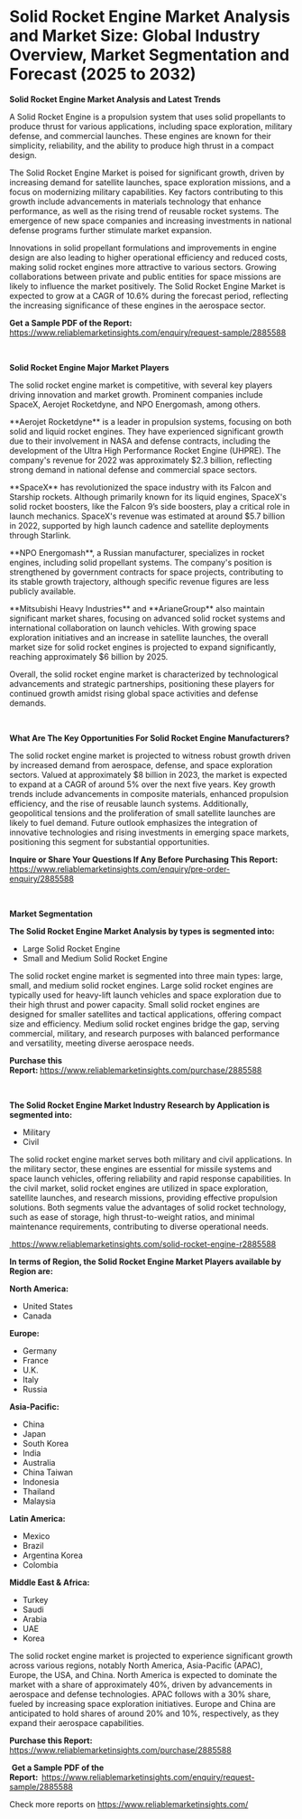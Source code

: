 <p><h1>Solid Rocket Engine Market Analysis and Market Size: Global Industry Overview, Market Segmentation and Forecast (2025 to 2032)</h1></p><p><strong>Solid Rocket Engine Market Analysis and Latest Trends</strong></p>
<p><p>A Solid Rocket Engine is a propulsion system that uses solid propellants to produce thrust for various applications, including space exploration, military defense, and commercial launches. These engines are known for their simplicity, reliability, and the ability to produce high thrust in a compact design.</p><p>The Solid Rocket Engine Market is poised for significant growth, driven by increasing demand for satellite launches, space exploration missions, and a focus on modernizing military capabilities. Key factors contributing to this growth include advancements in materials technology that enhance performance, as well as the rising trend of reusable rocket systems. The emergence of new space companies and increasing investments in national defense programs further stimulate market expansion.</p><p>Innovations in solid propellant formulations and improvements in engine design are also leading to higher operational efficiency and reduced costs, making solid rocket engines more attractive to various sectors. Growing collaborations between private and public entities for space missions are likely to influence the market positively. The Solid Rocket Engine Market is expected to grow at a CAGR of 10.6% during the forecast period, reflecting the increasing significance of these engines in the aerospace sector.</p></p>
<p><strong>Get a Sample PDF of the Report:&nbsp;</strong> <a href="https://www.reliablemarketinsights.com/enquiry/request-sample/2885588?utm_campaign=3258&utm_medium=2&utm_source=Github&utm_content=ia&utm_term=13032025&utm_id=solid-rocket-engine">https://www.reliablemarketinsights.com/enquiry/request-sample/2885588</a></p>
<p>&nbsp;</p>
<p><strong>Solid Rocket Engine Major Market Players</strong></p>
<p><p>The solid rocket engine market is competitive, with several key players driving innovation and market growth. Prominent companies include SpaceX, Aerojet Rocketdyne, and NPO Energomash, among others.</p><p>**Aerojet Rocketdyne** is a leader in propulsion systems, focusing on both solid and liquid rocket engines. They have experienced significant growth due to their involvement in NASA and defense contracts, including the development of the Ultra High Performance Rocket Engine (UHPRE). The company's revenue for 2022 was approximately $2.3 billion, reflecting strong demand in national defense and commercial space sectors.</p><p>**SpaceX** has revolutionized the space industry with its Falcon and Starship rockets. Although primarily known for its liquid engines, SpaceX's solid rocket boosters, like the Falcon 9’s side boosters, play a critical role in launch mechanics. SpaceX's revenue was estimated at around $5.7 billion in 2022, supported by high launch cadence and satellite deployments through Starlink.</p><p>**NPO Energomash**, a Russian manufacturer, specializes in rocket engines, including solid propellant systems. The company's position is strengthened by government contracts for space projects, contributing to its stable growth trajectory, although specific revenue figures are less publicly available.</p><p>**Mitsubishi Heavy Industries** and **ArianeGroup** also maintain significant market shares, focusing on advanced solid rocket systems and international collaboration on launch vehicles. With growing space exploration initiatives and an increase in satellite launches, the overall market size for solid rocket engines is projected to expand significantly, reaching approximately $6 billion by 2025.</p><p>Overall, the solid rocket engine market is characterized by technological advancements and strategic partnerships, positioning these players for continued growth amidst rising global space activities and defense demands.</p></p>
<p>&nbsp;</p>
<p><strong>What Are The Key Opportunities For Solid Rocket Engine Manufacturers?</strong></p>
<p><p>The solid rocket engine market is projected to witness robust growth driven by increased demand from aerospace, defense, and space exploration sectors. Valued at approximately $8 billion in 2023, the market is expected to expand at a CAGR of around 5% over the next five years. Key growth trends include advancements in composite materials, enhanced propulsion efficiency, and the rise of reusable launch systems. Additionally, geopolitical tensions and the proliferation of small satellite launches are likely to fuel demand. Future outlook emphasizes the integration of innovative technologies and rising investments in emerging space markets, positioning this segment for substantial opportunities.</p></p>
<p><strong>Inquire or Share Your Questions If Any Before Purchasing This Report:</strong> <a href="https://www.reliablemarketinsights.com/enquiry/pre-order-enquiry/2885588?utm_campaign=3258&utm_medium=2&utm_source=Github&utm_content=ia&utm_term=13032025&utm_id=solid-rocket-engine">https://www.reliablemarketinsights.com/enquiry/pre-order-enquiry/2885588</a></p>
<p>&nbsp;</p>
<p><strong>Market Segmentation</strong></p>
<p><strong>The Solid Rocket Engine Market Analysis by types is segmented into:</strong></p>
<p><ul><li>Large Solid Rocket Engine</li><li>Small and Medium Solid Rocket Engine</li></ul></p>
<p><p>The solid rocket engine market is segmented into three main types: large, small, and medium solid rocket engines. Large solid rocket engines are typically used for heavy-lift launch vehicles and space exploration due to their high thrust and power capacity. Small solid rocket engines are designed for smaller satellites and tactical applications, offering compact size and efficiency. Medium solid rocket engines bridge the gap, serving commercial, military, and research purposes with balanced performance and versatility, meeting diverse aerospace needs.</p></p>
<p><strong>Purchase this Report:&nbsp;</strong><a href="https://www.reliablemarketinsights.com/purchase/2885588?utm_campaign=3258&utm_medium=2&utm_source=Github&utm_content=ia&utm_term=13032025&utm_id=solid-rocket-engine">https://www.reliablemarketinsights.com/purchase/2885588</a></p>
<p>&nbsp;</p>
<p><strong>The Solid Rocket Engine Market Industry Research by Application is segmented into:</strong></p>
<p><ul><li>Military</li><li>Civil</li></ul></p>
<p><p>The solid rocket engine market serves both military and civil applications. In the military sector, these engines are essential for missile systems and space launch vehicles, offering reliability and rapid response capabilities. In the civil market, solid rocket engines are utilized in space exploration, satellite launches, and research missions, providing effective propulsion solutions. Both segments value the advantages of solid rocket technology, such as ease of storage, high thrust-to-weight ratios, and minimal maintenance requirements, contributing to diverse operational needs.</p></p>
<p><a href="https://www.reliablemarketinsights.com/solid-rocket-engine-r2885588?utm_campaign=3258&utm_medium=2&utm_source=Github&utm_content=ia&utm_term=13032025&utm_id=solid-rocket-engine">&nbsp;https://www.reliablemarketinsights.com/solid-rocket-engine-r2885588</a></p>
<p><strong>In terms of Region, the Solid Rocket Engine Market Players available by Region are:</strong></p>
<p>
    <p> <strong> North America: </strong>
        <ul>
            <li>United States</li>
            <li>Canada</li>
        </ul>
        </p> 
    <p> <strong> Europe: </strong>
        <ul>
            <li>Germany</li>
            <li>France</li>
            <li>U.K.</li>
            <li>Italy</li>
            <li>Russia</li>
        </ul>
        </p> 
    <p> <strong> Asia-Pacific: </strong>
        <ul>
            <li>China</li>
            <li>Japan</li>
            <li>South Korea</li>
            <li>India</li>
            <li>Australia</li>
            <li>China Taiwan</li>
            <li>Indonesia</li>
            <li>Thailand</li>
            <li>Malaysia</li>
        </ul>
        </p> 
    <p> <strong> Latin America: </strong>
        <ul>
            <li>Mexico</li>
            <li>Brazil</li>
            <li>Argentina Korea</li>
            <li>Colombia</li>
        </ul>
        </p> 
    <p> <strong> Middle East & Africa: </strong>
        <ul>
            <li>Turkey</li>
            <li>Saudi</li>
            <li>Arabia</li>
            <li>UAE</li>
            <li>Korea</li>
        </ul>
    </p>
    </p>
<p><p>The solid rocket engine market is projected to experience significant growth across various regions, notably North America, Asia-Pacific (APAC), Europe, the USA, and China. North America is expected to dominate the market with a share of approximately 40%, driven by advancements in aerospace and defense technologies. APAC follows with a 30% share, fueled by increasing space exploration initiatives. Europe and China are anticipated to hold shares of around 20% and 10%, respectively, as they expand their aerospace capabilities.</p></p>
<p><strong>Purchase this Report: </strong><a href="https://www.reliablemarketinsights.com/purchase/2885588?utm_campaign=3258&utm_medium=2&utm_source=Github&utm_content=ia&utm_term=13032025&utm_id=solid-rocket-engine">https://www.reliablemarketinsights.com/purchase/2885588</a></p>
<p>&nbsp;<strong>Get a Sample PDF of the Report:&nbsp;&nbsp;</strong><a href="https://www.reliablemarketinsights.com/enquiry/request-sample/2885588?utm_campaign=3258&utm_medium=2&utm_source=Github&utm_content=ia&utm_term=13032025&utm_id=solid-rocket-engine">https://www.reliablemarketinsights.com/enquiry/request-sample/2885588</a></p>
<p><strong></strong></p>
<p>Check more reports on <a href="https://www.reliablemarketinsights.com/?utm_campaign=3258&utm_medium=2&utm_source=Github&utm_content=ia&utm_term=13032025&utm_id=solid-rocket-engine">https://www.reliablemarketinsights.com/</a></p>